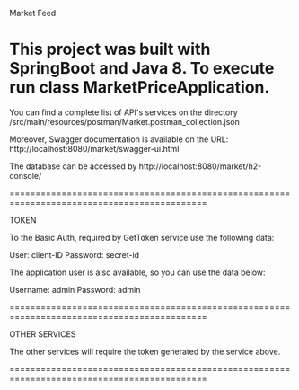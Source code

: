 Market Feed

This project was built with SpringBoot and Java 8. To execute run class MarketPriceApplication.
============================================================================================


You can find a complete list of API's services on the directory /src/main/resources/postman/Market.postman_collection.json

Moreover, Swagger documentation is available on the URL: http://localhost:8080/market/swagger-ui.html

The database can be accessed by http://localhost:8080/market/h2-console/

============================================================================================

TOKEN

To the Basic Auth, required by GetToken service use the following data:

User: client-ID
Password: secret-id

The application user is also available, so you can use the data below:

Username: admin
Password: admin

============================================================================================

OTHER SERVICES

The other services will require the token generated by the service above.

============================================================================================
